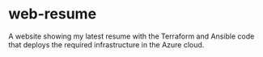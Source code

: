 # web-resume
A website showing my latest resume with the Terraform and Ansible code that deploys the required infrastructure in the Azure cloud.
